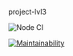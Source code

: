 project-lvl3

![Node CI](https://github.com/actions/project-lvl3/workflows/Node%20CI/badge.svg)

[![Maintainability](https://api.codeclimate.com/v1/badges/5a88362ba10802df1e4b/maintainability)](https://codeclimate.com/github/baseven/project-lvl3/maintainability)